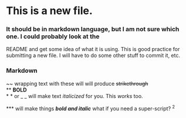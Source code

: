 # This is a new file.
### It should be in markdown language, but I am not sure which one.  I could probably look at the
README and get some idea of what it is using.
This is good practice for submitting a new file.  I will have to do some other stuff
to commit it, etc.

### Markdown
\~\~ wrapping text with these will will produce ~~strikethrough~~<br>
\*\*  **BOLD** <br>
\* \* or \_ \_ will make text _italicized_ for you.  This *works* too. <br>

\*\*\* will make things ***bold and italic***
what if you need a super-script? <sup>2</sup>
